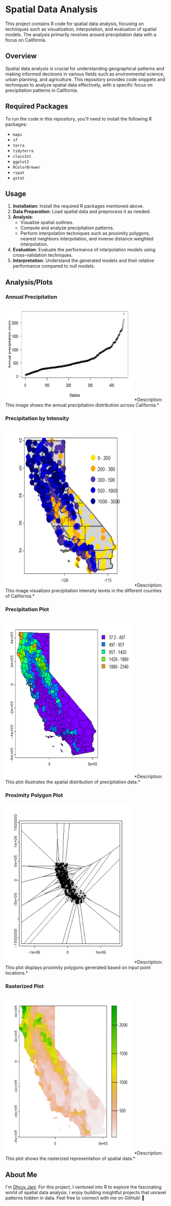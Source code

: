 # Spatial Data Analysis

This project contains R code for spatial data analysis, focusing on techniques such as visualization, interpolation, and evaluation of spatial models. The analysis primarily revolves around precipitation data with a focus on California.

## Overview

Spatial data analysis is crucial for understanding geographical patterns and making informed decisions in various fields such as environmental science, urban planning, and agriculture. This repository provides code snippets and techniques to analyze spatial data effectively, with a specific focus on precipitation patterns in California.

## Required Packages

To run the code in this repository, you'll need to install the following R packages:

- `maps`
- `sf`
- `terra`
- `tidyterra`
- `classInt`
- `ggplot2`
- `RColorBrewer`
- `rspat`
- `gstat`

## Usage

1. **Installation**: Install the required R packages mentioned above.
2. **Data Preparation**: Load spatial data and preprocess it as needed.
3. **Analysis**:
   - Visualize spatial outlines.
   - Compute and analyze precipitation patterns.
   - Perform interpolation techniques such as proximity polygons, nearest neighbors interpolation, and inverse distance weighted interpolation.
4. **Evaluation**: Evaluate the performance of interpolation models using cross-validation techniques.
5. **Interpretation**: Understand the generated models and their relative performance compared to null models.

## Analysis/Plots

### Annual Precipitation

<img src="annual_precipitation.png" alt="Annual Precipitation" width="400" height="300">
*Description: This image shows the annual precipitation distribution across California.*

### Precipitation by Intensity

<img src="precipitation_by_intensity.png" alt="Precipitation by Intensity" width="400" height="500">
*Description: This image visualizes precipitation intensity levels in the different counties of California.*

### Precipitation Plot

<img src="precipitation_plot.png" alt="Precipitation Plot" width="400" height="500">
*Description: This plot illustrates the spatial distribution of precipitation data.*

### Proximity Polygon Plot

<img src="proximity_polygon_plot.png" alt="Proximity Polygon Plot" width="400" height="500">
*Description: This plot displays proximity polygons generated based on input point locations.*

### Rasterized Plot

<img src="rasterized_plot.png" alt="Rasterized Plot" width="400" height="500">
*Description: This plot shows the rasterized representation of spatial data.*





## About Me

I'm [Dhruv Jani](https://github.com/optimizedLP). For this project, I ventured into R to explore the fascinating world of spatial data analysis. I enjoy building insightful projects that unravel patterns hidden in data. Feel free to connect with me on GitHub! :rocket:
